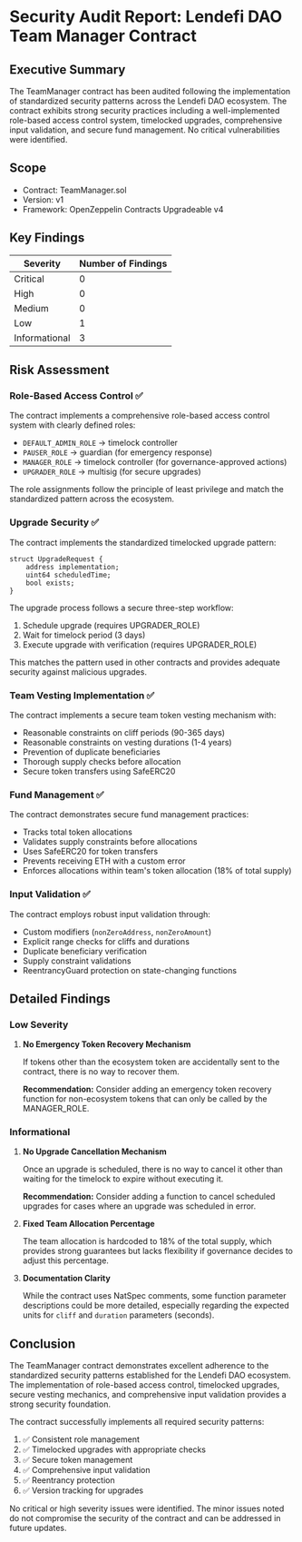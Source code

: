 # Security Audit Report: Lendefi DAO Team Manager Contract

## Executive Summary

The TeamManager contract has been audited following the implementation of standardized security patterns across the Lendefi DAO ecosystem. The contract exhibits strong security practices including a well-implemented role-based access control system, timelocked upgrades, comprehensive input validation, and secure fund management. No critical vulnerabilities were identified.

## Scope

- Contract: TeamManager.sol
- Version: v1
- Framework: OpenZeppelin Contracts Upgradeable v4

## Key Findings

| Severity | Number of Findings |
|----------|-------------------|
| Critical | 0                 |
| High     | 0                 |
| Medium   | 0                 |
| Low      | 1                 |
| Informational | 3           |

## Risk Assessment

### Role-Based Access Control ✅
The contract implements a comprehensive role-based access control system with clearly defined roles:

- `DEFAULT_ADMIN_ROLE` → timelock controller
- `PAUSER_ROLE` → guardian (for emergency response)
- `MANAGER_ROLE` → timelock controller (for governance-approved actions)
- `UPGRADER_ROLE` → multisig (for secure upgrades)

The role assignments follow the principle of least privilege and match the standardized pattern across the ecosystem.

### Upgrade Security ✅
The contract implements the standardized timelocked upgrade pattern:

```solidity
struct UpgradeRequest {
    address implementation;
    uint64 scheduledTime;
    bool exists;
}
```

The upgrade process follows a secure three-step workflow:
1. Schedule upgrade (requires UPGRADER_ROLE)
2. Wait for timelock period (3 days)
3. Execute upgrade with verification (requires UPGRADER_ROLE)

This matches the pattern used in other contracts and provides adequate security against malicious upgrades.

### Team Vesting Implementation ✅
The contract implements a secure team token vesting mechanism with:

- Reasonable constraints on cliff periods (90-365 days)
- Reasonable constraints on vesting durations (1-4 years)
- Prevention of duplicate beneficiaries
- Thorough supply checks before allocation
- Secure token transfers using SafeERC20

### Fund Management ✅
The contract demonstrates secure fund management practices:

- Tracks total token allocations
- Validates supply constraints before allocations
- Uses SafeERC20 for token transfers
- Prevents receiving ETH with a custom error
- Enforces allocations within team's token allocation (18% of total supply)

### Input Validation ✅
The contract employs robust input validation through:

- Custom modifiers (`nonZeroAddress`, `nonZeroAmount`)
- Explicit range checks for cliffs and durations
- Duplicate beneficiary verification
- Supply constraint validations
- ReentrancyGuard protection on state-changing functions

## Detailed Findings

### Low Severity

1. **No Emergency Token Recovery Mechanism**
   
   If tokens other than the ecosystem token are accidentally sent to the contract, there is no way to recover them.
   
   **Recommendation:** Consider adding an emergency token recovery function for non-ecosystem tokens that can only be called by the MANAGER_ROLE.

### Informational

1. **No Upgrade Cancellation Mechanism**
   
   Once an upgrade is scheduled, there is no way to cancel it other than waiting for the timelock to expire without executing it.
   
   **Recommendation:** Consider adding a function to cancel scheduled upgrades for cases where an upgrade was scheduled in error.

2. **Fixed Team Allocation Percentage**
   
   The team allocation is hardcoded to 18% of the total supply, which provides strong guarantees but lacks flexibility if governance decides to adjust this percentage.

3. **Documentation Clarity**
   
   While the contract uses NatSpec comments, some function parameter descriptions could be more detailed, especially regarding the expected units for `cliff` and `duration` parameters (seconds).

## Conclusion

The TeamManager contract demonstrates excellent adherence to the standardized security patterns established for the Lendefi DAO ecosystem. The implementation of role-based access control, timelocked upgrades, secure vesting mechanics, and comprehensive input validation provides a strong security foundation.

The contract successfully implements all required security patterns:
1. ✅ Consistent role management
2. ✅ Timelocked upgrades with appropriate checks
3. ✅ Secure token management
4. ✅ Comprehensive input validation
5. ✅ Reentrancy protection
6. ✅ Version tracking for upgrades

No critical or high severity issues were identified. The minor issues noted do not compromise the security of the contract and can be addressed in future updates.